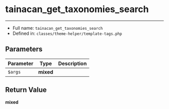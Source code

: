 # tainacan_get_taxonomies_search


***

* Full name: `tainacan_get_taxonomies_search`
* Defined in: `classes/theme-helper/template-tags.php`

## Parameters

| Parameter | Type      | Description |
|-----------|-----------|-------------|
| `$args`   | **mixed** |             |

## Return Value

**mixed**
